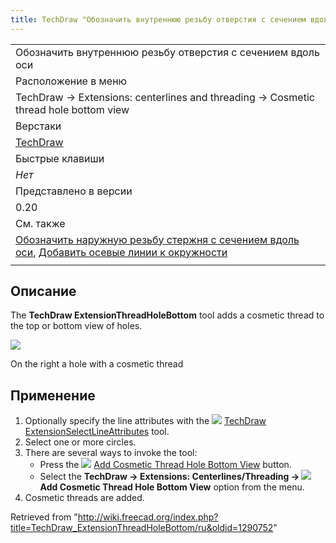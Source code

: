 ```yaml
---
title: TechDraw "Обозначить внутреннюю резьбу отверстия с сечением вдоль оси"
---
```

|  |
| --- |
| Обозначить внутреннюю резьбу отверстия с сечением вдоль оси |
| Расположение в меню |
| TechDraw → Extensions: centerlines and threading → Cosmetic thread hole bottom view |
| Верстаки |
| [TechDraw](/TechDraw_Workbench/ru "TechDraw Workbench/ru") |
| Быстрые клавиши |
| *Нет* |
| Представлено в версии |
| 0.20 |
| См. также |
| [Обозначить наружную резьбу стержня с сечением вдоль оси](/TechDraw_ExtensionThreadBoltBottom/ru "TechDraw ExtensionThreadBoltBottom/ru"), [Добавить осевые линии к окружности](/TechDraw_ExtensionCircleCenterLines/ru "TechDraw ExtensionCircleCenterLines/ru") |
|  |

## Описание

The **TechDraw ExtensionThreadHoleBottom** tool adds a cosmetic thread to the top or bottom view of holes.

![](/images/TechDraw_ExtensionThreadHoleBottomExample.png)

On the right a hole with a cosmetic thread

## Применение

1. Optionally specify the line attributes with the ![](/images/TechDraw_ExtensionSelectLineAttributes.svg) [TechDraw ExtensionSelectLineAttributes](/TechDraw_ExtensionSelectLineAttributes "TechDraw ExtensionSelectLineAttributes") tool.
2. Select one or more circles.
3. There are several ways to invoke the tool:
   * Press the ![](/images/TechDraw_ExtensionThreadHoleBottom.svg) [Add Cosmetic Thread Hole Bottom View](/TechDraw_ExtensionThreadHoleBottom "TechDraw ExtensionThreadHoleBottom") button.
   * Select the **TechDraw → Extensions: Centerlines/Threading → ![](/images/TechDraw_ExtensionThreadHoleBottom.svg) Add Cosmetic Thread Hole Bottom View** option from the menu.
4. Cosmetic threads are added.

Retrieved from "<http://wiki.freecad.org/index.php?title=TechDraw_ExtensionThreadHoleBottom/ru&oldid=1290752>"